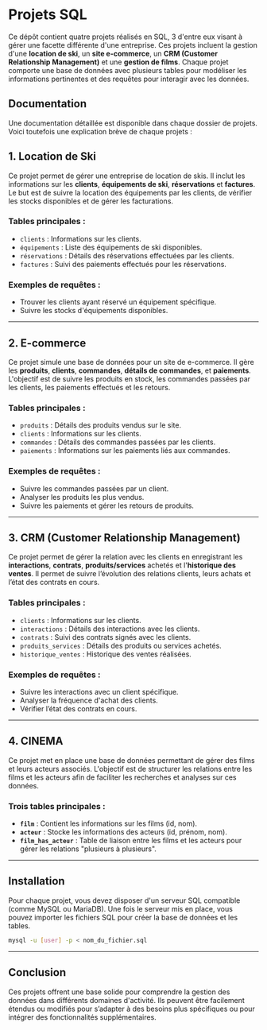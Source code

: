# Projets SQL

Ce dépôt contient quatre projets réalisés en SQL, 3 d'entre eux visant à gérer une facette différente d'une entreprise. Ces projets incluent la gestion d'une **location de ski**, un **site e-commerce**, un **CRM (Customer Relationship Management)** et une **gestion de films**. Chaque projet comporte une base de données avec plusieurs tables pour modéliser les informations pertinentes et des requêtes pour interagir avec les données.

## Documentation

Une documentation détaillée est disponible dans chaque dossier de projets.
Voici toutefois une explication brève de chaque projets :

## 1. **Location de Ski**
Ce projet permet de gérer une entreprise de location de skis. Il inclut les informations sur les **clients**, **équipements de ski**, **réservations** et **factures**. Le but est de suivre la location des équipements par les clients, de vérifier les stocks disponibles et de gérer les facturations.

### Tables principales :
- `clients` : Informations sur les clients.
- `équipements` : Liste des équipements de ski disponibles.
- `réservations` : Détails des réservations effectuées par les clients.
- `factures` : Suivi des paiements effectués pour les réservations.

### Exemples de requêtes :
- Trouver les clients ayant réservé un équipement spécifique.
- Suivre les stocks d'équipements disponibles.
  
---

## 2. **E-commerce**
Ce projet simule une base de données pour un site de e-commerce. Il gère les **produits**, **clients**, **commandes**, **détails de commandes**, et **paiements**. L'objectif est de suivre les produits en stock, les commandes passées par les clients, les paiements effectués et les retours.

### Tables principales :
- `produits` : Détails des produits vendus sur le site.
- `clients` : Informations sur les clients.
- `commandes` : Détails des commandes passées par les clients.
- `paiements` : Informations sur les paiements liés aux commandes.

### Exemples de requêtes :
- Suivre les commandes passées par un client.
- Analyser les produits les plus vendus.
- Suivre les paiements et gérer les retours de produits.

---

## 3. **CRM (Customer Relationship Management)**
Ce projet permet de gérer la relation avec les clients en enregistrant les **interactions**, **contrats**, **produits/services** achetés et l'**historique des ventes**. Il permet de suivre l’évolution des relations clients, leurs achats et l’état des contrats en cours.

### Tables principales :
- `clients` : Informations sur les clients.
- `interactions` : Détails des interactions avec les clients.
- `contrats` : Suivi des contrats signés avec les clients.
- `produits_services` : Détails des produits ou services achetés.
- `historique_ventes` : Historique des ventes réalisées.

### Exemples de requêtes :
- Suivre les interactions avec un client spécifique.
- Analyser la fréquence d'achat des clients.
- Vérifier l’état des contrats en cours.

---

## 4. **CINEMA**

Ce projet met en place une base de données permettant de gérer des films et leurs acteurs associés. L'objectif est de structurer les relations entre les films et les acteurs afin de faciliter les recherches et analyses sur ces données.

### Trois tables principales :

- **`film`** : Contient les informations sur les films (id, nom).  
- **`acteur`** : Stocke les informations des acteurs (id, prénom, nom).  
- **`film_has_acteur`** : Table de liaison entre les films et les acteurs pour gérer les relations "plusieurs à plusieurs".  


---
## Installation

Pour chaque projet, vous devez disposer d'un serveur SQL compatible (comme MySQL ou MariaDB). Une fois le serveur mis en place, vous pouvez importer les fichiers SQL pour créer la base de données et les tables.

```bash
mysql -u [user] -p < nom_du_fichier.sql
```

---

## Conclusion
Ces projets offrent une base solide pour comprendre la gestion des données dans différents domaines d'activité. Ils peuvent être facilement étendus ou modifiés pour s’adapter à des besoins plus spécifiques ou pour intégrer des fonctionnalités supplémentaires.
